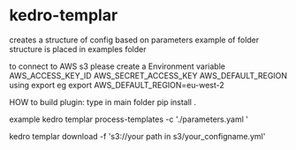 # kedro-templar

creates a structure of config based on parameters
example of folder structure is placed in examples folder


to connect to AWS s3 please create a Environment variable
AWS_ACCESS_KEY_ID
AWS_SECRET_ACCESS_KEY
AWS_DEFAULT_REGION
using export
eg export AWS_DEFAULT_REGION=eu-west-2

HOW to build plugin:
type in main folder
pip install .


example 
kedro templar process-templates -c './parameters.yaml '

kedro templar download -f 's3://your path in s3/your_configname.yml'
